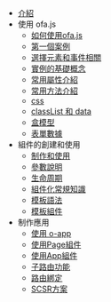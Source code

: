- [介紹](./introduce.md)
- 使用 ofa.js
  - [如何使用ofa.js](./get-started/index.md)
  - [第一個案例](./get-started/hello-world.md)
  - [選擇元素和事件相關](./get-started/elements-and-events.md)
  - [實例的基礎概念](./get-started/basic-concept.md)
  - [常用屬性介紹](./get-started/common-properties.md)
  - [常用方法介紹](./get-started/common-function.md)
  - [css](./get-started/css.md)
  - [classList 和 data](./get-started/classlist-and-data.md)
  - [盒模型](./get-started/box-model.md)
  - [表單數據](./get-started/formdata.md)
- 組件的創建和使用
  - [制作和使用](./create-component/index.md)
  - [參數說明](./create-component/parameter-description.md)
  - [生命周期](./create-component/life-cycle.md)
  - [組件化常規知識](./create-component/web-components.md)
  - [模板語法](./create-component/template-syntax.md)
  - [模板組件](./create-component/template-component.md)
- 制作應用
  - [使用 o-app](./create-app/index.md)
  - [使用Page組件](./create-app/page.md)
  - [使用App組件](./create-app/app.md)
  - [子路由功能](./create-app/subrouting.md)
  - [路由綁定](./create-app/o-router.md)
  - [SCSR方案](./create-app/scsr.md)

